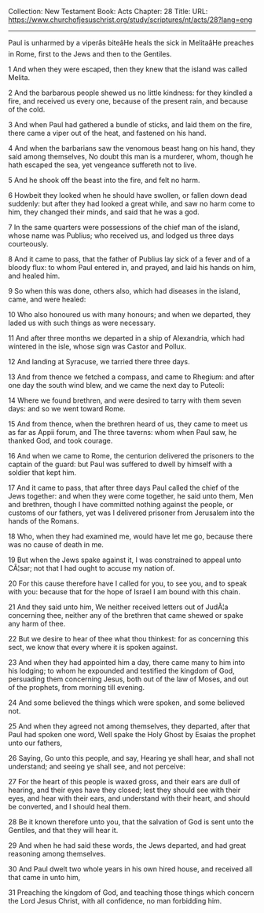 Collection: New Testament
Book: Acts
Chapter: 28
Title: 
URL: https://www.churchofjesuschrist.org/study/scriptures/nt/acts/28?lang=eng

---

Paul is unharmed by a viperâs biteâHe heals the sick in MelitaâHe preaches in Rome, first to the Jews and then to the Gentiles.

1 And when they were escaped, then they knew that the island was called Melita.

2 And the barbarous people shewed us no little kindness: for they kindled a fire, and received us every one, because of the present rain, and because of the cold.

3 And when Paul had gathered a bundle of sticks, and laid them on the fire, there came a viper out of the heat, and fastened on his hand.

4 And when the barbarians saw the venomous beast hang on his hand, they said among themselves, No doubt this man is a murderer, whom, though he hath escaped the sea, yet vengeance suffereth not to live.

5 And he shook off the beast into the fire, and felt no harm.

6 Howbeit they looked when he should have swollen, or fallen down dead suddenly: but after they had looked a great while, and saw no harm come to him, they changed their minds, and said that he was a god.

7 In the same quarters were possessions of the chief man of the island, whose name was Publius; who received us, and lodged us three days courteously.

8 And it came to pass, that the father of Publius lay sick of a fever and of a bloody flux: to whom Paul entered in, and prayed, and laid his hands on him, and healed him.

9 So when this was done, others also, which had diseases in the island, came, and were healed:

10 Who also honoured us with many honours; and when we departed, they laded us with such things as were necessary.

11 And after three months we departed in a ship of Alexandria, which had wintered in the isle, whose sign was Castor and Pollux.

12 And landing at Syracuse, we tarried there three days.

13 And from thence we fetched a compass, and came to Rhegium: and after one day the south wind blew, and we came the next day to Puteoli:

14 Where we found brethren, and were desired to tarry with them seven days: and so we went toward Rome.

15 And from thence, when the brethren heard of us, they came to meet us as far as Appii forum, and The three taverns: whom when Paul saw, he thanked God, and took courage.

16 And when we came to Rome, the centurion delivered the prisoners to the captain of the guard: but Paul was suffered to dwell by himself with a soldier that kept him.

17 And it came to pass, that after three days Paul called the chief of the Jews together: and when they were come together, he said unto them, Men and brethren, though I have committed nothing against the people, or customs of our fathers, yet was I delivered prisoner from Jerusalem into the hands of the Romans.

18 Who, when they had examined me, would have let me go, because there was no cause of death in me.

19 But when the Jews spake against it, I was constrained to appeal unto CÃ¦sar; not that I had ought to accuse my nation of.

20 For this cause therefore have I called for you, to see you, and to speak with you: because that for the hope of Israel I am bound with this chain.

21 And they said unto him, We neither received letters out of JudÃ¦a concerning thee, neither any of the brethren that came shewed or spake any harm of thee.

22 But we desire to hear of thee what thou thinkest: for as concerning this sect, we know that every where it is spoken against.

23 And when they had appointed him a day, there came many to him into his lodging; to whom he expounded and testified the kingdom of God, persuading them concerning Jesus, both out of the law of Moses, and out of the prophets, from morning till evening.

24 And some believed the things which were spoken, and some believed not.

25 And when they agreed not among themselves, they departed, after that Paul had spoken one word, Well spake the Holy Ghost by Esaias the prophet unto our fathers,

26 Saying, Go unto this people, and say, Hearing ye shall hear, and shall not understand; and seeing ye shall see, and not perceive:

27 For the heart of this people is waxed gross, and their ears are dull of hearing, and their eyes have they closed; lest they should see with their eyes, and hear with their ears, and understand with their heart, and should be converted, and I should heal them.

28 Be it known therefore unto you, that the salvation of God is sent unto the Gentiles, and that they will hear it.

29 And when he had said these words, the Jews departed, and had great reasoning among themselves.

30 And Paul dwelt two whole years in his own hired house, and received all that came in unto him,

31 Preaching the kingdom of God, and teaching those things which concern the Lord Jesus Christ, with all confidence, no man forbidding him.
